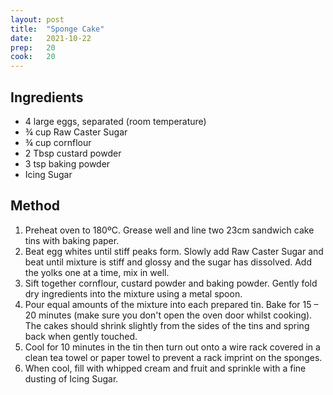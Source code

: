 ```yaml
---
layout: post
title:  "Sponge Cake"
date:   2021-10-22
prep:   20
cook:   20
---
```


## Ingredients

- 4 large eggs, separated (room temperature)
- ¾ cup Raw Caster Sugar
- ¾ cup cornflour
- 2 Tbsp custard powder
- 3 tsp baking powder
- Icing Sugar

## Method

1. Preheat oven to 180ºC. Grease well and line two 23cm sandwich cake tins with baking paper.
2. Beat egg whites until stiff peaks form. Slowly add Raw Caster Sugar and beat until mixture is stiff and glossy and the sugar has dissolved. Add the yolks one at a time, mix in well.
3. Sift together cornflour, custard powder and baking powder. Gently fold dry ingredients into the mixture using a metal spoon.
4. Pour equal amounts of the mixture into each prepared tin. Bake for 15 – 20 minutes (make sure you don't open the oven door whilst cooking). The cakes should shrink slightly from the sides of the tins and spring back when gently touched.
5. Cool for 10 minutes in the tin then turn out onto a wire rack covered in a clean tea towel or paper towel to prevent a rack imprint on the sponges.
6. When cool, fill with whipped cream and fruit and sprinkle with a fine dusting of Icing Sugar.
